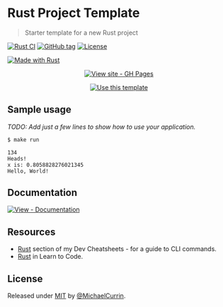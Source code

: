 # Rust Project Template
> Starter template for a new Rust project

<!-- Badges generated with https://michaelcurrin.github.io/badge-generator/ -->
[![Rust CI](https://github.com/MichaelCurrin/rust-project-template/workflows/Rust%20CI/badge.svg)](https://github.com/MichaelCurrin/rust-project-template/actions?query=workflow%3A%22Rust+CI%22)
[![GitHub tag](https://img.shields.io/github/tag/MichaelCurrin/rust-project-template?include_prereleases=&sort=semver)](https://github.com/MichaelCurrin/rust-project-template/releases/)
[![License](https://img.shields.io/badge/License-MIT-blue)](#license)

[![Made with Rust](https://img.shields.io/badge/Rust-1-blue?logo=rust&logoColor=white)](https://www.rust-lang.org/)


<div align="center">

<!-- TODO: Point this at your website or your docs site. -->
[![View site - GH Pages](https://img.shields.io/badge/View_site-GH_Pages-2ea44f?style=for-the-badge)](https://michaelcurrin.github.io/rust-project-template/)

<!-- TODO: Remove the template badge in your copy. -->
[![Use this template](https://img.shields.io/badge/Generate-Use_this_template-2ea44f?style=for-the-badge&logo=github)](https://github.com/MichaelCurrin/rust-project-template/generate)

</div>


## Sample usage

_TODO: Add just a few lines to show how to use your application._

```sh
$ make run
```
```
134
Heads!
x is: 0.8058828276021345
Hello, World!
```


## Documentation

[![View - Documentation](https://img.shields.io/badge/View-Documentation-blue?style=for-the-badge)](https://michaelcurrin.github.io/rust-project-template/)

</div>


## Resources

- [Rust](https://michaelcurrin.github.io/dev-cheatsheets/cheatsheets/rust/) section of my Dev Cheatsheets - for a guide to CLI commands.
- [Rust](https://github.com/MichaelCurrin/learn-to-code/blob/master/en/topics/scripting_languages/Rust/README.md) in Learn to Code.



## License

Released under [MIT](/LICENSE) by [@MichaelCurrin](https://github.com/MichaelCurrin).
